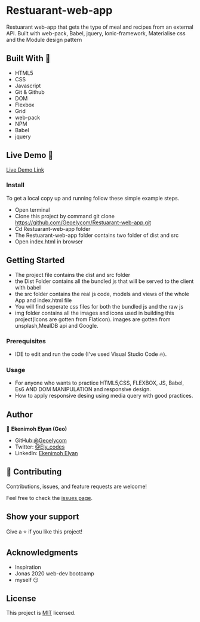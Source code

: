 # Restuarant-web-app
Restuarant web-app that gets the type of meal and recipes from an external API. Built with web-pack, Babel, jquery, Ionic-framework, Materialise css and the Module design pattern

## Built With 🔨

- HTML5
- CSS
- Javascript
- Git & Github
- DOM
- Flexbox
- Grid
- web-pack
- NPM
- Babel
- jquery

## Live Demo 👀

[Live Demo Link]( https://resturant-web-app.netlify.app/)

### Install

To get a local copy up and running follow these simple example steps.
- Open terminal
- Clone this project by command git clone https://github.com/Geoelycom/Restuarant-web-app.git
- Cd Restuarant-web-app folder
- The Restuarant-web-app folder contains two folder of dist and src
- Open index.html in browser

## Getting Started 
- The project file contains the dist and src folder
- the Dist Folder contains all the bundled js that will be served to the client with babel
- the src folder contains the real js code, models and views of the whole App  and index.html file
- You will find seperate css files for both the bundled js and the raw js 
- img folder contains all the images and icons used in building this project(Icons are gotten from Flaticon). images are gotten from unsplash,MealDB api and Google.

### Prerequisites

- IDE to edit and run the code (I've used Visual Studio Code 🔥).

### Usage

- For anyone who wants to practice HTML5,CSS, FLEXBOX, JS, Babel, Es6  AND DOM MANIPULATION and responsive design.
- How to apply responsive desing using media query with good practices.

## Author

👤 **Ekenimoh Elyan (Geo)**

- GitHub:[@Geoelycom](https://github.com/Geoelycom)
- Twitter: [@Ely_codes](https://twitter.com/Ely_codes)
- LinkedIn: [Ekenimoh Elyan](https://www.linkedin.com/in/Ekenimoh_sumaila-elyan/)


## 🤝 Contributing

Contributions, issues, and feature requests are welcome!

Feel free to check the [issues page]().


## Show your support

Give a ⭐️ if you like this project!


## Acknowledgments


- Inspiration
- Jonas 2020 web-dev bootcamp
- myself 😏

## License
This project is [MIT](./mit.md) licensed.

